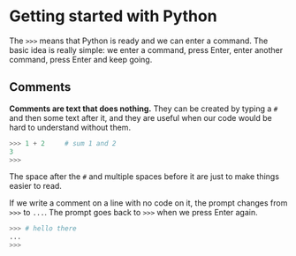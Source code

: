# Getting started with Python
The `>>>` means that Python is ready and we can enter a command. The
basic idea is really simple: we enter a command, press Enter, enter
another command, press Enter and keep going.


## Comments

**Comments are text that does nothing.** They can be created by typing a
`#` and then some text after it, and they are useful when our code would
be hard to understand without them.

```python
>>> 1 + 2     # sum 1 and 2
3
>>>
```

The space after the `#` and multiple spaces before it are just to
make things easier to read.

If we write a comment on a line with no code on it, the prompt changes
from `>>>` to `...`. The prompt goes
back to `>>>` when we press Enter again.

```python
>>> # hello there
...
>>>
```
